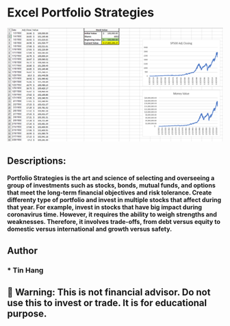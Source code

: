 # Excel Portfolio Strategies  

<img src="Long_Term_Investment.PNG">

## Descriptions:
#### Portfolio Strategies is the art and science of selecting and overseeing a group of investments such as stocks, bonds, mutual funds, and options that meet the long-term financial objectives and risk tolerance. Create differenty type of portfolio and invest in multiple stocks that affect during that year. For example, invest in stocks that have big impact during coronavirus time. However, it requires the ability to weigh strengths and weaknesses. Therefore, it involves trade-offs, from debt versus equity to domestic versus international and growth versus safety.  

## Author  
### * Tin Hang  

## 🔴 Warning: This is not financial advisor.  Do not use this to invest or trade. It is for educational purpose.  
